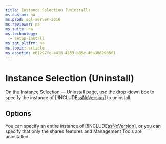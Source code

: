 ```yaml
---
title: Instance Selection (Uninstall)
ms.custom: na
ms.prod: sql-server-2016
ms.reviewer: na
ms.suite: na
ms.technology: 
  - setup-install
ms.tgt_pltfrm: na
ms.topic: article
ms.assetid: e61297fc-a418-4553-b85e-40a3062606f1
---
```

# Instance Selection (Uninstall)
  On the Instance Selection — Uninstall page, use the drop-down box to specify the instance of [!INCLUDE[ssNoVersion](../../Topics/TopicNameContainA/includes/ssNoVersion_md.md)] to uninstall.  
  
## Options  
 You can specify an entire instance of [!INCLUDE[ssNoVersion](../../Topics/TopicNameContainA/includes/ssNoVersion_md.md)], or you can specify that only the shared features and Management Tools are uninstalled.  
  
  